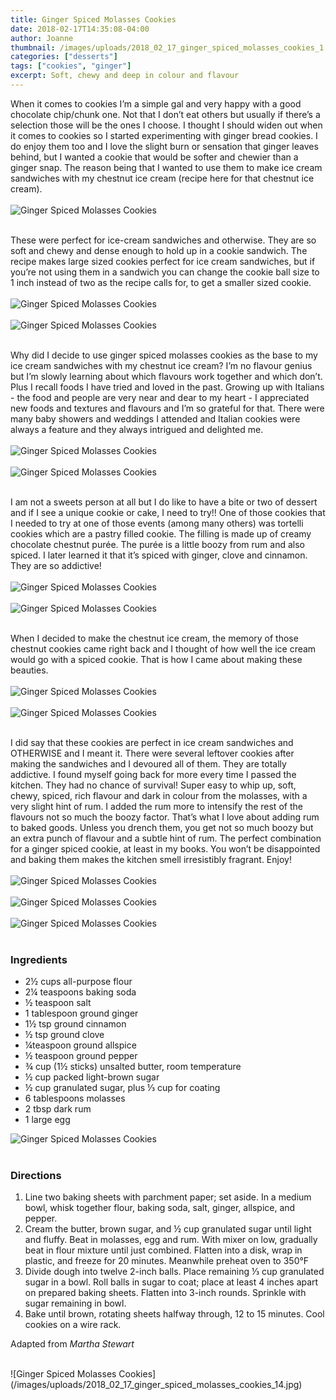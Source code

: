 ```yaml
---
title: Ginger Spiced Molasses Cookies
date: 2018-02-17T14:35:08-04:00
author: Joanne
thumbnail: /images/uploads/2018_02_17_ginger_spiced_molasses_cookies_1.jpg
categories: ["desserts"]
tags: ["cookies", "ginger"]
excerpt: Soft, chewy and deep in colour and flavour
---
```


When it comes to cookies I’m a simple gal and very happy with a good chocolate chip/chunk one. Not that I don’t eat others but usually if there’s a selection those will be the ones I choose. I thought I should widen out when it comes to cookies so I started experimenting with ginger bread cookies. I do enjoy them too and I love the slight burn or sensation that ginger leaves behind, but I wanted a cookie that would be softer and chewier than a ginger snap. The reason being that I wanted to use them to make ice cream sandwiches with my chestnut ice cream (recipe here for that chestnut ice cream).
</br>
</br>
![Ginger Spiced Molasses Cookies](/images/uploads/2018_02_17_ginger_spiced_molasses_cookies_2.jpg)
</br>
</br>

These were perfect for ice-cream sandwiches and otherwise.  They are so soft and chewy and dense enough to hold up in a cookie sandwich. The recipe makes large sized cookies perfect for ice cream sandwiches, but if you’re not using them in a sandwich you can change the cookie ball size to 1 inch instead of two as the recipe calls for, to get a smaller sized cookie.
</br>
</br>
![Ginger Spiced Molasses Cookies](/images/uploads/2018_02_17_ginger_spiced_molasses_cookies_3.jpg)
</br>
</br>
![Ginger Spiced Molasses Cookies](/images/uploads/2018_02_17_ginger_spiced_molasses_cookies_4.jpg)
</br>
</br>

Why did I decide to use ginger spiced molasses cookies as the base to my ice cream sandwiches with my chestnut ice cream? I’m no flavour genius but I’m slowly learning about which flavours work together and which don’t. Plus I recall foods I have tried and loved in the past. Growing up with Italians - the food and people are very near and dear to my heart - I appreciated new foods and textures and flavours and I’m so grateful for that. There were many baby showers and weddings I attended and Italian cookies were always a feature and they always intrigued and delighted me. 
</br>
</br>
![Ginger Spiced Molasses Cookies](/images/uploads/2018_02_17_ginger_spiced_molasses_cookies_5.jpg)
</br>
</br>
![Ginger Spiced Molasses Cookies](/images/uploads/2018_02_17_ginger_spiced_molasses_cookies_6.jpg)
</br>
</br>

I am not a sweets person at all but I do like to have a bite or two of dessert and if I see a unique cookie or cake, I need to try!! One of those cookies that I needed to try at one of those events (among many others) was tortelli cookies which are a pastry filled cookie.  The filling is made up of creamy chocolate chestnut purée. The purée is a little boozy from rum and also spiced. I later learned it that it’s spiced with ginger, clove and cinnamon. They are so addictive!
</br>
</br>
![Ginger Spiced Molasses Cookies](/images/uploads/2018_02_17_ginger_spiced_molasses_cookies_7.jpg)
</br>
</br>
![Ginger Spiced Molasses Cookies](/images/uploads/2018_02_17_ginger_spiced_molasses_cookies_8.jpg)
</br>
</br>

When I decided to make the chestnut ice cream, the memory of those chestnut cookies came right back and I thought of how well the ice cream would go with a spiced cookie. That is how I came about making these beauties.
</br>
</br>
![Ginger Spiced Molasses Cookies](/images/uploads/2018_02_17_ginger_spiced_molasses_cookies_9.jpg)
</br>
</br>
![Ginger Spiced Molasses Cookies](/images/uploads/2018_02_17_ginger_spiced_molasses_cookies_10.jpg)
</br>
</br>

I did say that these cookies are perfect in ice cream sandwiches and OTHERWISE and I meant it. There were several leftover cookies after making the sandwiches and I devoured all of them. They are totally addictive. I found myself going back for more every time I passed the kitchen.  They had no chance of survival!  Super easy to whip up, soft, chewy, spiced, rich flavour and dark in colour from the molasses, with a very slight hint of rum. I added the rum more to intensify the rest of the flavours not so much the boozy factor. That’s what I love about adding rum to baked goods.  Unless you drench them, you get not so much boozy but an extra punch of flavour and a subtle hint of rum. The perfect combination for a ginger spiced cookie, at least in my books. You won’t be disappointed and baking them makes the kitchen smell irresistibly fragrant. Enjoy!
</br>
</br>
![Ginger Spiced Molasses Cookies](/images/uploads/2018_02_17_ginger_spiced_molasses_cookies_11.jpg)
</br>
</br>
![Ginger Spiced Molasses Cookies](/images/uploads/2018_02_17_ginger_spiced_molasses_cookies_12.jpg)
</br>
</br>
![Ginger Spiced Molasses Cookies](/images/uploads/2018_02_17_ginger_spiced_molasses_cookies_13.jpg)
</br>
</br>

### Ingredients

* 2&frac12; cups all-purpose flour 
* 2&frac14; teaspoons baking soda 
* &frac12; teaspoon salt 
* 1 tablespoon ground ginger 
* 1&frac12; tsp ground cinnamon 
* &frac12; tsp ground clove 
* &frac14;teaspoon ground allspice 
* &frac12; teaspoon ground pepper 
* &frac34; cup (1&frac12; sticks) unsalted butter, room temperature 
* &frac12; cup packed light-brown sugar 
* &frac12; cup granulated sugar, plus &frac13; cup for coating 
* 6 tablespoons molasses 
* 2 tbsp dark rum 
* 1 large egg  


![Ginger Spiced Molasses Cookies](/images/uploads/2018_02_17_ginger_spiced_molasses_cookies_13.jpg)
</br>
</br>

### Directions

1. Line two baking sheets with parchment paper; set aside. In a medium bowl, whisk together flour, baking soda, salt, ginger, allspice, and pepper. 
1. Cream the butter, brown sugar, and &frac12; cup granulated sugar until light and fluffy. Beat in molasses, egg and rum. With mixer on low, gradually beat in flour mixture until just combined. Flatten into a disk, wrap in plastic, and freeze for 20 minutes. Meanwhile preheat oven to 350&deg;F
1. Divide dough into twelve 2-inch balls. Place remaining &frac13; cup granulated sugar in a bowl. Roll balls in sugar to coat; place at least 4 inches apart on prepared baking sheets. Flatten into 3-inch rounds. Sprinkle with sugar remaining in bowl.
1. Bake until brown, rotating sheets halfway through, 12 to 15 minutes. Cool cookies on a wire rack.  

Adapted from *Martha Stewart*

</br>
![Ginger Spiced Molasses Cookies](/images/uploads/2018_02_17_ginger_spiced_molasses_cookies_14.jpg)
